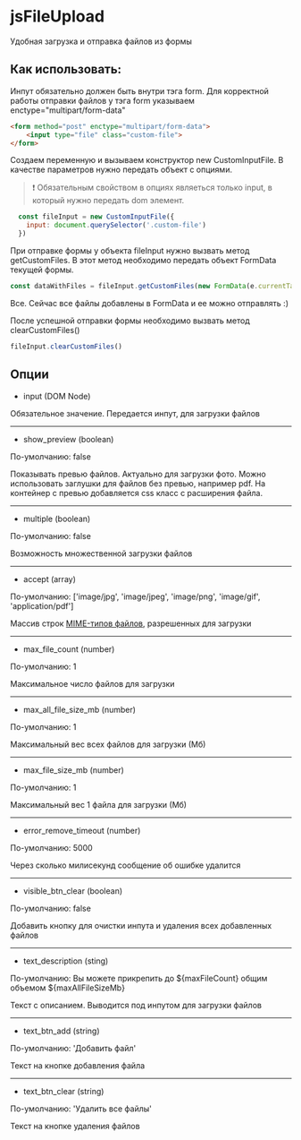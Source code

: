 # jsFileUpload

Удобная загрузка и отправка файлов из формы

## Как использовать:
Инпут обязательно должен быть внутри тэга form. Для корректной работы отправки файлов у тэга form указываем enctype="multipart/form-data"

```html
<form method="post" enctype="multipart/form-data">
    <input type="file" class="custom-file">
</form>
```

Создаем переменную и вызываем конструктор new CustomInputFile. В качестве параметров нужно передать объект с опциями.
> :exclamation: Обязательным свойством в опциях являеться только input, в который нужно передать dom элемент.
```js
  const fileInput = new CustomInputFile({
    input: document.querySelector('.custom-file')
  })
```
При отправке формы у объекта fileInput нужно вызвать метод getCustomFiles. В этот метод необходимо передать объект FormData текущей формы.
```js
const dataWithFiles = fileInput.getCustomFiles(new FormData(e.currentTarget))
```
Все. Сейчас все файлы добавлены в FormData и ее можно отправлять :)

После успешной отправки формы необходимо вызвать метод clearCustomFiles()
```js
fileInput.clearCustomFiles()
```

## Опции
* input (DOM Node)

Обязательное значение. Передается инпут, для загрузки файлов

---

* show_preview (boolean)

По-умолчанию: false

Показывать превью файлов. Актуально для загрузки фото. Можно использовать заглушки для файлов без превью, например pdf. На контейнер с превью добавляется css класс с расширения файла.

---

* multiple (boolean)

По-умолчанию: false

Возможность множественной загрузки файлов

---

* accept (array)

По-умолчанию: ['image/jpg', 'image/jpeg', 'image/png', 'image/gif', 'application/pdf']

Массив строк [MIME-типов файлов](https://developer.mozilla.org/ru/docs/Web/HTTP/Basics_of_HTTP/MIME_types), разрешенных для загрузки

---

* max_file_count (number)

По-умолчанию: 1

Максимальное число файлов для загрузки

---

* max_all_file_size_mb (number)

По-умолчанию: 1

Максимальный вес всех файлов для загрузки (Мб)

---

* max_file_size_mb (number)

По-умолчанию: 1

Максимальный вес 1 файла для загрузки (Мб)

---

* error_remove_timeout (number)

По-умолчанию: 5000

Через сколько милисекунд сообщение об ошибке удалится

---

* visible_btn_clear (boolean)

По-умолчанию: false

Добавить кнопку для очистки инпута и удаления всех добавленных файлов

---

* text_description (sting)

По-умолчанию: Вы можете прикрепить до ${maxFileCount} общим объемом ${maxAllFileSizeMb}

Текст с описанием. Выводится под инпутом для загрузки файлов

---

* text_btn_add (string)

По-умолчанию: 'Добавить файл'

Текст на кнопке добавления файла

---

* text_btn_clear (string)

По-умолчанию: 'Удалить все файлы'

Текст на кнопке удаления файлов
